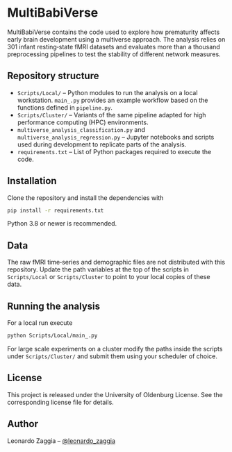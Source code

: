 # MultiBabiVerse

MultiBabiVerse contains the code used to explore how prematurity affects early brain development using a multiverse approach. The analysis relies on 301 infant resting‑state fMRI datasets and evaluates more than a thousand preprocessing pipelines to test the stability of different network measures.

## Repository structure
- `Scripts/Local/` – Python modules to run the analysis on a local workstation. `main_.py` provides an example workflow based on the functions defined in `pipeline.py`.
- `Scripts/Cluster/` – Variants of the same pipeline adapted for high performance computing (HPC) environments.
- `multiverse_analysis_classification.py` and `multiverse_analysis_regression.py` – Jupyter notebooks and scripts used during development to replicate parts of the analysis.
- `requirements.txt` – List of Python packages required to execute the code.

## Installation
Clone the repository and install the dependencies with
```bash
pip install -r requirements.txt
```
Python 3.8 or newer is recommended.

## Data
The raw fMRI time‑series and demographic files are not distributed with this repository. Update the path variables at the top of the scripts in `Scripts/Local` or `Scripts/Cluster` to point to your local copies of these data.

## Running the analysis
For a local run execute
```bash
python Scripts/Local/main_.py
```
For large scale experiments on a cluster modify the paths inside the scripts under `Scripts/Cluster/` and submit them using your scheduler of choice.

## License
This project is released under the University of Oldenburg License. See the corresponding license file for details.

## Author
Leonardo Zaggia – [@leonardo_zaggia](https://twitter.com/leonardo_zaggia)
